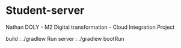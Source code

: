 # Student-server
Nathan DOLY - M2 Digital transformation - Cloud Integration Project

build : ./gradlew
Run server : ./gradlew bootRun
